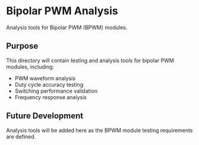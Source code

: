 # Bipolar PWM Analysis

Analysis tools for Bipolar PWM (BPWM) modules.

## Purpose

This directory will contain testing and analysis tools for bipolar PWM modules, including:
- PWM waveform analysis
- Duty cycle accuracy testing
- Switching performance validation
- Frequency response analysis

## Future Development

Analysis tools will be added here as the BPWM module testing requirements are defined.

